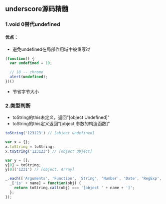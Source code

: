 ## underscore源码精髓
### 1.void 0替代undefined
#### 优点：
* 避免undefined在局部作用域中被重写过
```js
(function() {
  var undefined = 10;

  // 10 -- chrome
  alert(undefined);
})()
```
* 节省字节大小
### 2.类型判断
* toString的this未定义，返回"[object Undefined]"
* toString的this定义返回"[object 参数的构造函数]"
```js
toString('123123') // [object undefined]

var x = {};
x.toString = toString;
x.toString('123123') // [object Object]

var y = [];
y[0] = toString;
y[0]('1231') // [object, Array]

```
```js
_.each(['Arguments', 'Function', 'String', 'Number', 'Date', 'RegExp', 'Error'], function(name) {
  _['is' + name] = function(obj) {
    return toString.call(obj) === '[object ' + name + ']';
  };
});
```
